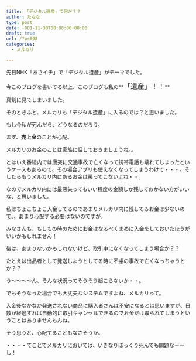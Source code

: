 ```yaml
---
title: 「デジタル遺産」て何だ？？
author: たなな
type: post
date: -001-11-30T00:00:00+00:00
draft: true
url: /?p=698
categories:
  - メルカリ

---
```

先日NHK「あさイチ」で「デジタル遺産」がテーマでした。

今このブログを書いてる以上、このブログも私の**<span style="font-size: 14pt;">「遺産」！！</span>**

真剣に見てしまいました。

そのときふと、メルカリも「デジタル遺産」に入るのでは？と思いました。

もし今私が死んだら、どうなるのだろう。

まず、**売上金**のことが心配。

メルカリのお金のことは家族に話しておきましょうね。。

とはいえ番組内では唐突に交通事故で亡くなって携帯電話も壊れてしまったというケースもあるので、その場合アプリも使えなくなってしまうわけで・・・。そしたらもうメルカリ内にあるお金は戻ってこないよね・・。

なのでメルカリ内には最悪失ってもいい程度の金額しか残しておかない方がいいな、と思いました。

私はちょこちょこ入金してるのであまりメルカリ内に残してるお金は少ないので、、あまり心配する必要はないのですが。

みなさんも、もしもの時のためにお金はなるべくまめに入金をしておいたほうがいいかもしれません！

後は、あまりないかもしれないけど、取引中になくなってしまう場合か？？

たとえば出品者として発送しようとしてる時に不慮の事故で亡くなっちゃうとか？？

う〜〜〜〜ん、そんな状況ってそうそう起こらないか・・。

でもそうなった場合でも大丈夫なシステムですよね、メルカリって。

入金後なかなか発送されない商品に購入者さんは不安になるとは思いますが、日数が経過すれば自動的に取引キャンセルできるのでお金だけ取られてしまうということはありませんもんね。

そう思うと、心配することもなさそうか。

・・・・てことでメルカリにおいては、いきなりぽっくり死んでも問題なーーし！

&nbsp;

&nbsp;